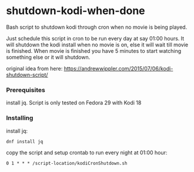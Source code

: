 # shutdown-kodi-when-done


Bash script to shutdown kodi through cron when no movie is being played. 

Just schedule this script in cron to be run every day at say 01:00 hours.
It will shutdown the kodi install when no movie is on, else it will wait till movie is finished.
When movie is finished you have 5 minutes to start watching something else or it will shutdown.

original idea from here: https://andrewwippler.com/2015/07/06/kodi-shutdown-script/

### Prerequisites
install jq.
Script is only tested on Fedora 29 with Kodi 18

### Installing

install jq:
```
dnf install jq
```

copy the script and setup crontab to run every night at 01:00 hour:

```
0 1 * * * /script-location/kodiCronShutdown.sh
```






